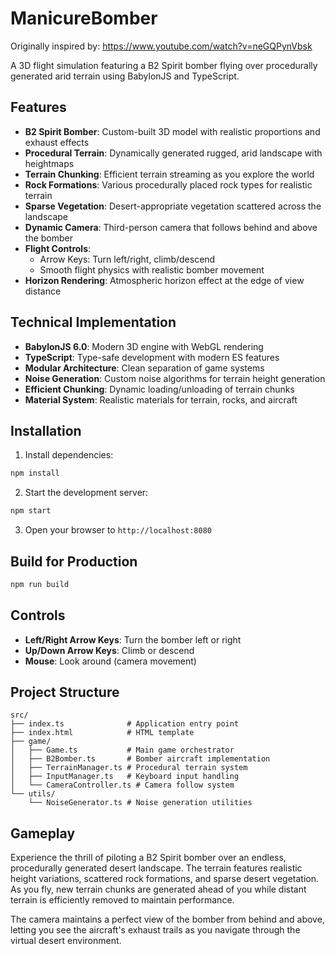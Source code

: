# ManicureBomber

Originally inspired by: https://www.youtube.com/watch?v=neGQPynVbsk

A 3D flight simulation featuring a B2 Spirit bomber flying over procedurally generated arid terrain using BabylonJS and TypeScript.

## Features

- **B2 Spirit Bomber**: Custom-built 3D model with realistic proportions and exhaust effects
- **Procedural Terrain**: Dynamically generated rugged, arid landscape with heightmaps
- **Terrain Chunking**: Efficient terrain streaming as you explore the world
- **Rock Formations**: Various procedurally placed rock types for realistic terrain
- **Sparse Vegetation**: Desert-appropriate vegetation scattered across the landscape
- **Dynamic Camera**: Third-person camera that follows behind and above the bomber
- **Flight Controls**: 
  - Arrow Keys: Turn left/right, climb/descend
  - Smooth flight physics with realistic bomber movement
- **Horizon Rendering**: Atmospheric horizon effect at the edge of view distance

## Technical Implementation

- **BabylonJS 6.0**: Modern 3D engine with WebGL rendering
- **TypeScript**: Type-safe development with modern ES features
- **Modular Architecture**: Clean separation of game systems
- **Noise Generation**: Custom noise algorithms for terrain height generation
- **Efficient Chunking**: Dynamic loading/unloading of terrain chunks
- **Material System**: Realistic materials for terrain, rocks, and aircraft

## Installation

1. Install dependencies:
```bash
npm install
```

2. Start the development server:
```bash
npm start
```

3. Open your browser to `http://localhost:8080`

## Build for Production

```bash
npm run build
```

## Controls

- **Left/Right Arrow Keys**: Turn the bomber left or right
- **Up/Down Arrow Keys**: Climb or descend
- **Mouse**: Look around (camera movement)

## Project Structure

```
src/
├── index.ts              # Application entry point
├── index.html            # HTML template
├── game/
│   ├── Game.ts           # Main game orchestrator
│   ├── B2Bomber.ts       # Bomber aircraft implementation
│   ├── TerrainManager.ts # Procedural terrain system
│   ├── InputManager.ts   # Keyboard input handling
│   └── CameraController.ts # Camera follow system
└── utils/
    └── NoiseGenerator.ts # Noise generation utilities
```

## Gameplay

Experience the thrill of piloting a B2 Spirit bomber over an endless, procedurally generated desert landscape. The terrain features realistic height variations, scattered rock formations, and sparse desert vegetation. As you fly, new terrain chunks are generated ahead of you while distant terrain is efficiently removed to maintain performance.

The camera maintains a perfect view of the bomber from behind and above, letting you see the aircraft's exhaust trails as you navigate through the virtual desert environment.
